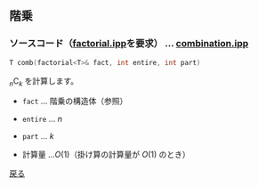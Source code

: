 ## 階乗

### ソースコード（<a href = "factorial.ipp">factorial.ipp</a>を要求） $...$ <a href = "combination.ipp">combination.ipp</a>

```cpp
T comb(factorial<T>& fact, int entire, int part)
```
${}_n \mathrm{C}_k$ を計算します。
- `fact` ... 階乗の構造体（参照）
- `entire` ... $n$
- `part` ... $k$

- 計算量 ...$O(1)$（掛け算の計算量が $O(1)$ のとき）

<a href = "https://github.com/tomo-224/klib/blob/main/type/enum.md">戻る</a>
